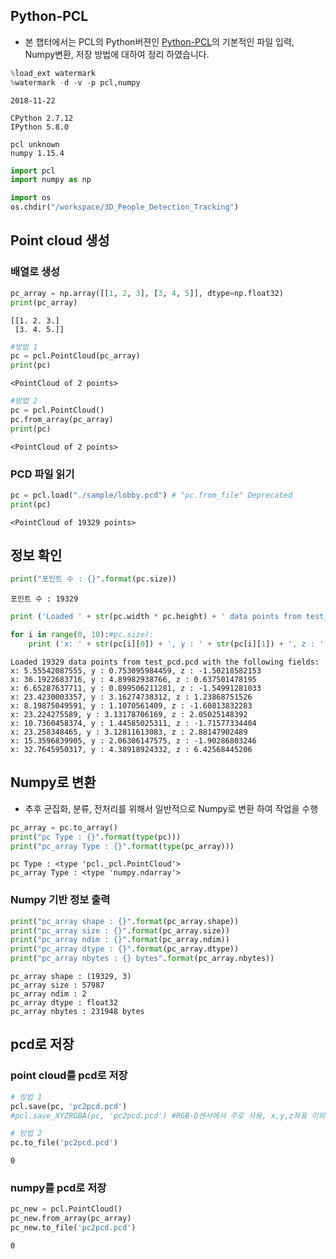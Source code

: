 
## Python-PCL
- 본 챕터에서는 PCL의 Python버젼인 [Python-PCL](http://strawlab.github.io/python-pcl/)의 기본적인 파일 입력, Numpy변환, 저장 방법에 대하여 정리 하였습니다. 


```python
%load_ext watermark
%watermark -d -v -p pcl,numpy
```

    2018-11-22 
    
    CPython 2.7.12
    IPython 5.8.0
    
    pcl unknown
    numpy 1.15.4



```python
import pcl
import numpy as np

import os
os.chdir("/workspace/3D_People_Detection_Tracking") 
```

## Point cloud 생성

### 배열로 생성


```python
pc_array = np.array([[1, 2, 3], [3, 4, 5]], dtype=np.float32)
print(pc_array)
```

    [[1. 2. 3.]
     [3. 4. 5.]]



```python
#방법 1
pc = pcl.PointCloud(pc_array)
print(pc)
```

    <PointCloud of 2 points>



```python
#방법 2
pc = pcl.PointCloud()
pc.from_array(pc_array)
print(pc)
```

    <PointCloud of 2 points>


### PCD 파일 읽기


```python
pc = pcl.load("./sample/lobby.pcd") # "pc.from_file" Deprecated
print(pc)
```

    <PointCloud of 19329 points>


## 정보 확인


```python
print("포인트 수 : {}".format(pc.size))
```

    포인트 수 : 19329



```python
print ('Loaded ' + str(pc.width * pc.height) + ' data points from test_pcd.pcd with the following fields: ')

for i in range(0, 10):#pc.size):
    print ('x: ' + str(pc[i][0]) + ', y : ' + str(pc[i][1]) + ', z : ' + str(pc[i][2]))

```

    Loaded 19329 data points from test_pcd.pcd with the following fields: 
    x: 5.55542087555, y : 0.753095984459, z : -1.50218582153
    x: 36.1922683716, y : 4.89982938766, z : 0.637501478195
    x: 6.65287637711, y : 0.899506211281, z : -1.54991281033
    x: 23.4230003357, y : 3.16274738312, z : 1.23868751526
    x: 8.19875049591, y : 1.1070561409, z : -1.60813832283
    x: 23.224275589, y : 3.13178706169, z : 2.05025148392
    x: 10.7360458374, y : 1.44585025311, z : -1.71577334404
    x: 23.258348465, y : 3.12811613083, z : 2.88147902489
    x: 15.3596839905, y : 2.06306147575, z : -1.90286803246
    x: 32.7645950317, y : 4.38918924332, z : 6.42568445206


## Numpy로 변환 

- 추후 군집화, 분류, 전처리를 위해서 일반적으로 Numpy로 변환 하여 작업을 수행 


```python
pc_array = pc.to_array()
print("pc Type : {}".format(type(pc)))
print("pc_array Type : {}".format(type(pc_array)))
```

    pc Type : <type 'pcl._pcl.PointCloud'>
    pc_array Type : <type 'numpy.ndarray'>


### Numpy 기반 정보 출력


```python
print("pc_array shape : {}".format(pc_array.shape))
print("pc_array size : {}".format(pc_array.size))
print("pc_array ndim : {}".format(pc_array.ndim))
print("pc_array dtype : {}".format(pc_array.dtype))
print("pc_array nbytes : {} bytes".format(pc_array.nbytes))
```

    pc_array shape : (19329, 3)
    pc_array size : 57987
    pc_array ndim : 2
    pc_array dtype : float32
    pc_array nbytes : 231948 bytes


## pcd로 저장 

### point cloud를 pcd로 저장


```python
# 방법 1
pcl.save(pc, 'pc2pcd.pcd') 
#pcl.save_XYZRGBA(pc, 'pc2pcd.pcd') #RGB-D센서에서 주로 사용, x,y,z좌표 이외 색상 정보 포함 
```


```python
# 방법 2
pc.to_file('pc2pcd.pcd')
```




    0



### numpy를 pcd로 저장


```python
pc_new = pcl.PointCloud()
pc_new.from_array(pc_array)
pc_new.to_file('pc2pcd.pcd')
```




    0


